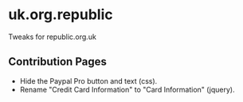 # uk.org.republic
Tweaks for republic.org.uk

## Contribution Pages
* Hide the Paypal Pro button and text (css).
* Rename "Credit Card Information" to "Card Information" (jquery).